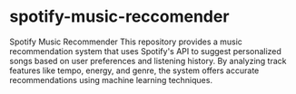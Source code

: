 # spotify-music-reccomender
Spotify Music Recommender This repository provides a music recommendation system that uses Spotify's API to suggest personalized songs based on user preferences and listening history. By analyzing track features like tempo, energy, and genre, the system offers accurate recommendations using machine learning techniques.
